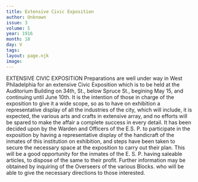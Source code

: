 ```yaml
---
title: Extensive Civic Exposition
author: Unknown
issue: 3
volume: 5
year: 1916
month: 18
day: V
tags:
layout: page.njk
image:
---
```

EXTENSIVE CIVIC EXPOSITION       Preparations are well under way in West Philadelphia for an extensive Civic Exposition which is to be held at the Auditorium Building on 34th, St., below Spruce St., begining May 15, and continuing until June 10th. It is the intention of those in charge of the exposition to give it a wide scope, so as to have on exhibition a representative display of all the industries of the city, which will include, it is expected, the various arts and crafts in extensive array, and no efforts will be spared to make the affair a complete success in every detail.       It has been decided upon by the Warden and Officers of the E.S. P. to participate in the exposition by having a representative display of the handicraft of the inmates of this institution on exhibition, and steps have been taken to secure the necessary space at the exposition to carry out their plan.       This will be a good opportunity for the inmates of the E. S. P. having saleable articles, to dispose of the same to their profit. Further information may be obtained by inquiring of the Overseers of the various Blocks. who will be able to give the necessary directions to those interested.    


